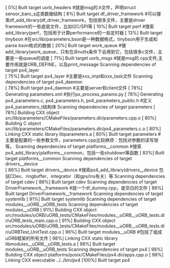 [  0%] Built target uorb_headers   #就是msg的.h文件，声明struct sensor_baro_s这类数据结构
[  8%] Built target df_driver_framework  #可以搜索df_add_library(df_driver_framework，包括很多文件，主要是driver framework的一些底层文件，比如I2C/SPI等
[ 10%] Built target perf  #搜索add_library(perf，包括用于计算performance的一些定时器 
[ 13%] Built target tinybson  #在src/lib/parameters,bson是一种数据格式，tinybson用于生成和parse bson格式的数据
[ 20%] Built target work_queue #搜add_library(work_queue，只有在非nuttx条件下会用到它，包括很多c文件，主要是一些queue的调度
[ 71%] Built target uorb_msgs  #就是msg的.cpp文件,主要作用就是ORB_DEFINE，以及print_message
Scanning dependencies of target px4_layer  
[ 75%] Built target px4_layer #主要是xxx_impl和xxx_task文件
Scanning dependencies of target px4_daemon  
[ 78%] Built target px4_daemon #主要是server和client文件
[ 78%] Generating parameters.xml  #执行px_process_params.py
[ 78%] Generating px4_parameters.c, px4_parameters.h, px4_parameters_public.h  #定义px4_parameters_t结构体
Scanning dependencies of target parameters
[ 78%] Building CXX object src/lib/parameters/CMakeFiles/parameters.dir/parameters.cpp.o
[ 80%] Building C object src/lib/parameters/CMakeFiles/parameters.dir/px4_parameters.c.o
[ 80%] Linking CXX static library libparameters.a
[ 80%] Built target parameters  #主要是配置的一些参数文件，parameters.cpp比较麻烦：包括对参数的读写锁等。
Scanning dependencies of target platforms__common  #搜索px4_add_library(platforms__common，包括一些shutdown等函数
[ 83%] Built target platforms__common
Scanning dependencies of target drivers__device  
[ 86%] Built target drivers__device #搜索px4_add_library(drivers__device 包括CDev、ringbuffer、integrator（和gps/ins有关）等
Scanning dependencies of target cdev
[ 88%] Built target cdev
Scanning dependencies of target DriverFramework__framework  #就一个df_dummy.cpp，是空白的文件
[ 88%] Built target DriverFramework__framework
Scanning dependencies of target systemlib
[ 91%] Built target systemlib
Scanning dependencies of target modules__uORB__uORB_tests
Scanning dependencies of target modules__uORB
[ 91%] Building CXX object src/modules/uORB/uORB_tests/CMakeFiles/modules__uORB__uORB_tests.dir/uORB_tests_main.cpp.o
[ 91%] Building CXX object src/modules/uORB/uORB_tests/CMakeFiles/modules__uORB__uORB_tests.dir/uORBTest_UnitTest.cpp.o
[ 96%] Built target modules__uORB   #包括了组成uORB框架的所有文件
[ 98%] Linking CXX static library libmodules__uORB__uORB_tests.a
[ 98%] Built target modules__uORB__uORB_tests
Scanning dependencies of target px4
[ 98%] Building CXX object platforms/posix/CMakeFiles/px4.dir/apps.cpp.o
[ 98%] Linking CXX executable ../../bin/px4
[100%] Built target px4
